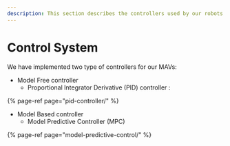 ```yaml
---
description: This section describes the controllers used by our robots.
---
```


# Control System

We have implemented two type of controllers for our MAVs:

* Model Free controller
  * Proportional Integrator Derivative \(PID\) controller : 

{% page-ref page="pid-controller/" %}

* Model Based controller
  * Model Predictive Controller \(MPC\)

{% page-ref page="model-predictive-control/" %}

